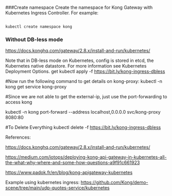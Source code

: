 
###Create namespace
Create the namespace for Kong Gateway with Kubernetes Ingress Controller. For example:

```

kubectl create namespace kong

```

### Without DB-less mode
https://docs.konghq.com/gateway/2.8.x/install-and-run/kubernetes/

Note that in DB-less mode on Kubernetes, config is stored in etcd, the Kubernetes native datastore. For more information see Kubernetes Deployment Options.
get
kubectl apply -f https://bit.ly/kong-ingress-dbless

#Now run the following command to get details on kong-proxy:
kubectl -n kong get service kong-proxy

#Since we are not able to get the external-ip, just use the port-forwarding to access kong

kubectl -n kong port-forward --address localhost,0.0.0.0 svc/kong-proxy 8080:80


#To Delete Everything
kubectl delete -f https://bit.ly/kong-ingress-dbless

References:

https://docs.konghq.com/gateway/2.8.x/install-and-run/kubernetes/

https://medium.com/iotops/deploying-kong-api-gateway-in-kubernetes-all-the-what-why-where-and-some-how-questions-a9f91c661923

https://www.padok.fr/en/blog/kong-apigateway-kubernetes


Example using kubernetes ingress: https://github.com/Kong/demo-scene/tree/main/udp-quotes-service/kubernetes
